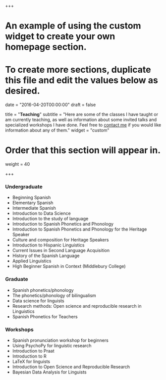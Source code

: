 +++
# An example of using the custom widget to create your own homepage section.
# To create more sections, duplicate this file and edit the values below as desired.

date = "2016-04-20T00:00:00"
draft = false

title = "**Teaching**"
subtitle = "Here are some of the classes I have taught or am currently teaching, as well as information about some invited talks and specialized workshops I have done. Feel free to [contact me](../#contact) if you would like information about any of them."
widget = "custom"

# Order that this section will appear in.
weight = 40

+++



<!--
<a href="https://jvcasillas.youcanbook.me/?noframe=true&skipHeaderFooter=true" data-ycbm-modal="true">here</a>
-->

### Undergraduate

- Beginning Spanish
- Elementary Spanish
- Intermediate Spanish
- Introduction to Data Science
- Introduction to the study of language
- Introduction to Spanish Phonetics and Phonology
- Introduction to Spanish Phonetics and Phonology for the Heritage Speaker
- Culture and composition for Heritage Speakers
- Introduction to Hispanic Linguistics
- Current Issues in Second Language Acquisition
- History of the Spanish Language
- Applied Linguistics
- High Beginner Spanish in Context (Middlebury College)


### Graduate

- Spanish phonetics/phonology
- The phonetics/phonology of bilingualism
- Data science for linguists
- Research methods: Open science and reproducible research in Linguistics
- Spanish Phonetics for Teachers


### Workshops

- Spanish pronunciation workshop for beginners
- Using PsychoPy for linguistic research
- Introduction to Praat
- Introduction to R
- LaTeX for linguists
- Introduction to Open Science and Reproducible Research
- Bayesian Data Analysis for Linguists




